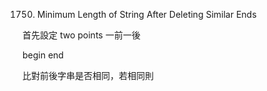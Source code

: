1750. Minimum Length of String After Deleting Similar Ends

首先設定 two points 一前一後

begin
end

比對前後字串是否相同，若相同則